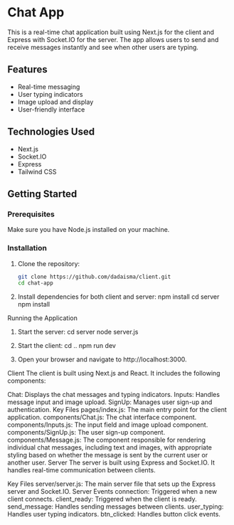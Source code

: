 # Chat App

This is a real-time chat application built using Next.js for the client and Express with Socket.IO for the server. The app allows users to send and receive messages instantly and see when other users are typing.

## Features

- Real-time messaging
- User typing indicators
- Image upload and display
- User-friendly interface

## Technologies Used

- Next.js
- Socket.IO
- Express
- Tailwind CSS

## Getting Started

### Prerequisites

Make sure you have Node.js installed on your machine.

### Installation

1. Clone the repository:
   ```sh
   git clone https://github.com/dadaisma/client.git
   cd chat-app

2. Install dependencies for both client and server:
npm install
cd server
npm install

Running the Application

1. Start the server:
cd server
node server.js

2. Start the client:
cd ..
npm run dev

3. Open your browser and navigate to http://localhost:3000.

Client
The client is built using Next.js and React. It includes the following components:

Chat: Displays the chat messages and typing indicators.
Inputs: Handles message input and image upload.
SignUp: Manages user sign-up and authentication.
Key Files
pages/index.js: The main entry point for the client application.
components/Chat.js: The chat interface component.
components/Inputs.js: The input field and image upload component.
components/SignUp.js: The user sign-up component.
components/Message.js: The component responsible for rendering individual chat messages, including text and images, with appropriate styling based on whether the message is sent by the current user or another user.
Server
The server is built using Express and Socket.IO. It handles real-time communication between clients.

Key Files
server/server.js: The main server file that sets up the Express server and Socket.IO.
Server Events
connection: Triggered when a new client connects.
client_ready: Triggered when the client is ready.
send_message: Handles sending messages between clients.
user_typing: Handles user typing indicators.
btn_clicked: Handles button click events.
